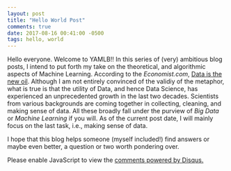 ```yaml
---
layout: post
title: "Hello World Post"
comments: true
date: 2017-08-16 00:41:00 -0500
tags: hello, world
---
```


Hello everyone. Welcome to YAMLB!! In this series of (very) ambitious blog posts, I intend to put forth my take on the theoretical, and algorithmic aspects of Machine Learning. According to the *Economist.com*, [Data is the new oil](https://www.wired.com/insights/2014/07/data-new-oil-digital-economy/). Although I am not entirely convinced of the validiy of the metaphor, what is true is that the utility of Data, and hence Data Science, has experienced an unprecedented growth in the last two decades. Scientists from various backgrounds are coming together in collecting, cleaning, and making sense of data. All these broadly fall under the purview of *Big Data* or *Machine Learning* if you will. As of the current post date, I will mainly focus on the last task, i.e., making sense of data. 

I hope that this blog helps someone (myself included!) find answers or maybe even better, a question or two worth pondering over.

<div id="disqus_thread"></div>
<script>

/**
*  RECOMMENDED CONFIGURATION VARIABLES: EDIT AND UNCOMMENT THE SECTION BELOW TO INSERT DYNAMIC VALUES FROM YOUR PLATFORM OR CMS.
*  LEARN WHY DEFINING THESE VARIABLES IS IMPORTANT: https://disqus.com/admin/universalcode/#configuration-variables*/
/*
var disqus_config = function () {
this.page.url = praneethmurthy.github.io;  // Replace PAGE_URL with your page's canonical URL variable
this.page.identifier = ; // Replace PAGE_IDENTIFIER with your page's unique identifier variable
};
*/
(function() { // DON'T EDIT BELOW THIS LINE
var d = document, s = d.createElement('script');
s.src = 'https://praneethmurthy-github-io.disqus.com/embed.js';
s.setAttribute('data-timestamp', +new Date());
(d.head || d.body).appendChild(s);
})();
</script>
<noscript>Please enable JavaScript to view the <a href="https://disqus.com/?ref_noscript">comments powered by Disqus.</a></noscript>
                            

